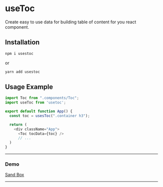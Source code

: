 # useToc

Create easy to use data for building table of content for you react component.

## Installation

```sh
npm i usestoc
```

or

```sh
yarn add usestoc
```

## Usage Example

```javascript
import Toc from ".components/Toc";
import useToc from 'usetoc';

export default function App() {
  const toc = usesToc(".container h3");

  return (
    <div className="App">
      <Toc tocData={toc} />
      // ...
  )
}

```

---

### Demo

[Sand Box](https://codesandbox.io/s/cold-rgb-65f06?file=/src/Toc.js)

---
